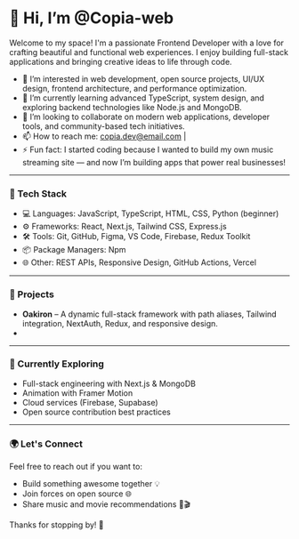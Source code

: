 
# 👋 Hi, I’m @Copia-web

Welcome to my space! I'm a passionate Frontend Developer with a love for crafting beautiful and functional web experiences. I enjoy building full-stack applications and bringing creative ideas to life through code.

- 👀 I’m interested in web development, open source projects, UI/UX design, frontend architecture, and performance optimization.
- 🌱 I’m currently learning advanced TypeScript, system design, and exploring backend technologies like Node.js and MongoDB.
- 💞️ I’m looking to collaborate on modern web applications, developer tools, and community-based tech initiatives.
- 📫 How to reach me: [copia.dev@email.com](mailto:raymondasante69@gmail.com) |
- ⚡ Fun fact: I started coding because I wanted to build my own music streaming site — and now I’m building apps that power real businesses!

---

### 🔧 Tech Stack

- 💻 Languages: JavaScript, TypeScript, HTML, CSS, Python (beginner)
- ⚙️ Frameworks: React, Next.js, Tailwind CSS, Express.js
- 🛠 Tools: Git, GitHub, Figma, VS Code, Firebase, Redux Toolkit
- 📦 Package Managers: Npm
- 🌐 Other: REST APIs, Responsive Design, GitHub Actions, Vercel

---

### 🚀 Projects
- **Oakiron** – A dynamic full-stack framework with path aliases, Tailwind integration, NextAuth, Redux, and responsive design.
-

---

### 🧠 Currently Exploring
- Full-stack engineering with Next.js & MongoDB
- Animation with Framer Motion
- Cloud services (Firebase, Supabase)
- Open source contribution best practices

---

### 🌍 Let's Connect
Feel free to reach out if you want to:
- Build something awesome together 💡
- Join forces on open source 🌐
- Share music and movie recommendations 🎵🎬

Thanks for stopping by! 🚀

<!---
Copia-web/Copia-web is a ✨ special ✨ repository because its `README.md` (this file) appears on your GitHub profile.
You can click the Preview link to take a look at your changes.
--->
```

